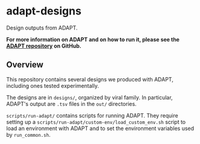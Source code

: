 # adapt-designs
Design outputs from ADAPT.

**For more information on ADAPT and on how to run it, please see the [ADAPT repository](https://github.com/broadinstitute/adapt) on GitHub.**

## Overview

This repository contains several designs we produced with ADAPT, including ones tested experimentally.

The designs are in `designs/`, organized by viral family.
In particular, ADAPT's output are `.tsv` files in the `out/` directories.

`scripts/run-adapt/` contains scripts for running ADAPT.
They require setting up a `scripts/run-adapt/custom-env/load_custom_env.sh` script to load an environment with ADAPT and to set the environment variables used by `run_common.sh`.
